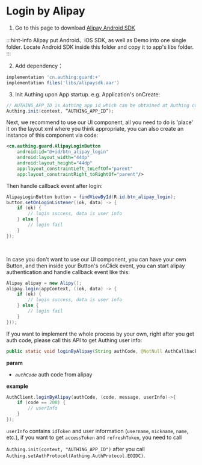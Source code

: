 # Login by Alipay

<LastUpdated/>

1. Go to this page to download [Alipay Android SDK](https://opendocs.alipay.com/open/54/104509)

:::hint-info
Alipay put Android、iOS SDK, as well as Demo into one single folder. Locate Android SDK inside this folder and copy it to app's libs folder.
:::

2. Add dependency：
```groovy
implementation 'cn.authing:guard:+'
implementation files('libs/alipaysdk.aar')
```

3. Init Authing upon App startup. e.g. Application's onCreate:
```java
// AUTHING_APP_ID is Authing app id which can be obtained at Authing console
Authing.init(context, “AUTHING_APP_ID”);
```

Next, we recommend to use our UI component, all you need to do is 'place' it on the layout xml where you think appropriate, you can also create an instance of this component via code:

```xml
<cn.authing.guard.AlipayLoginButton
    android:id="@+id/btn_alipay_login"
    android:layout_width="44dp"
    android:layout_height="44dp"
    app:layout_constraintLeft_toLeftOf="parent"
    app:layout_constraintRight_toRightOf="parent"/>
```

Then handle callback event after login:

```java
AlipayLoginButton button = findViewById(R.id.btn_alipay_login);
button.setOnLoginListener((ok, data) -> {
    if (ok) {
        // login success, data is user info
    } else {
        // login fail
    }
});
```

<br>

In case you don't want to use our UI component, you can have your own Button, and then inside your Button's onClick event, you can start alipay authentication and handle callback event like this:

```java
Alipay alipay = new Alipy();
alipay.login(appContext, ((ok, data) -> {
    if (ok) {
        // login success, data is user info
    } else {
        // login fail
    }
}));
```

If you want to implement the whole process by your own, right after you get auth code, please call this API to get Authing user info:

```java
public static void loginByAlipay(String authCode, @NotNull AuthCallback<UserInfo> callback)
```

**param**

* *`authCode`* auth code from alipay

**example**

```java
AuthClient.loginByAlipay(authCode, (code, message, userInfo)->{
    if (code == 200) {
        // userInfo
    }
});
```

`userInfo` contains  `idToken` and user information (`username`, `nickname`, `name`, etc.), if you want to get `accessToken`  and `refreshToken`, you need to call

 `Authing.init(context, "AUTHING_APP_ID")`  after you call  `Authing.setAuthProtocol(Authing.AuthProtocol.EOIDC)`.
